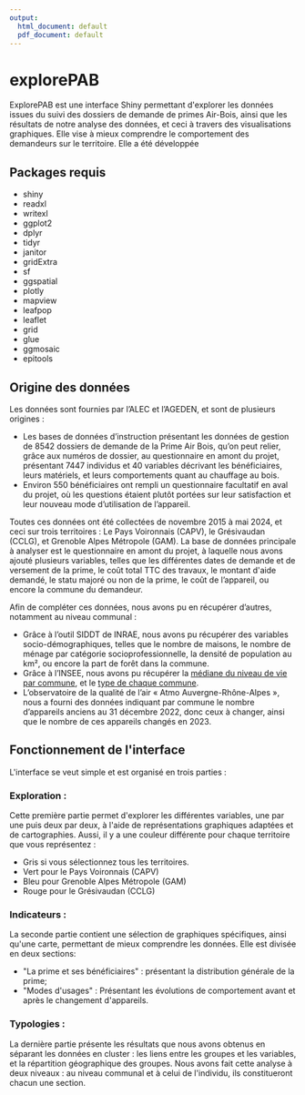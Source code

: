 ```yaml
---
output:
  html_document: default
  pdf_document: default
---
```

# explorePAB

ExplorePAB est une interface Shiny permettant d'explorer les données issues du suivi des dossiers de demande de primes Air-Bois, ainsi que les résultats de notre analyse des données, et ceci à travers des visualisations graphiques. Elle vise à mieux comprendre le comportement des demandeurs sur le territoire. Elle a été développée 



## Packages requis

 - shiny
 - readxl
 - writexl
 - ggplot2
 - dplyr
 - tidyr
 - janitor
 - gridExtra
 - sf
 - ggspatial
 - plotly
 - mapview
 - leafpop
 - leaflet
 - grid
 - glue
 - ggmosaic
 - epitools
 

## Origine des données

Les données sont fournies par l’ALEC et l’AGEDEN, et sont de plusieurs origines :

 - Les bases de données d’instruction présentant les données de gestion de 8542 dossiers de demande de la Prime Air Bois, qu’on peut relier, grâce aux numéros de dossier, au questionnaire en amont du projet, présentant 7447 individus et 40 variables décrivant les bénéficiaires, leurs matériels, et leurs comportements quant au chauffage au bois. 
 - Environ 550 bénéficiaires ont rempli un questionnaire facultatif en aval du projet, où les questions étaient plutôt portées  sur leur satisfaction et leur nouveau mode d’utilisation de l’appareil. 

Toutes ces données ont été collectées de novembre 2015 à mai 2024, et ceci sur trois territoires : Le Pays Voironnais (CAPV), le Grésivaudan (CCLG), et Grenoble Alpes Métropole (GAM). La base de données principale à analyser est le questionnaire en amont du projet, à laquelle nous avons ajouté plusieurs variables, telles que les différentes dates de demande et de versement de la prime, le coût total TTC des travaux, le montant d'aide demandé, le statu majoré ou non de la prime, le coût de l’appareil, ou encore la commune du demandeur.

Afin de compléter ces données, nous avons pu en récupérer d’autres, notamment au niveau communal :
- Grâce à l’outil SIDDT de INRAE, nous avons pu récupérer des variables socio-démographiques, telles que le nombre de maisons, le nombre de ménage par catégorie socioprofessionnelle, la densité de population au km², ou encore la part de forêt dans la commune. 
- Grâce à l’INSEE, nous avons pu récupérer la [médiane du niveau de vie par commune](https://www.insee.fr/fr/statistiques/7756729?sommaire=7756859), et le [type de chaque commune](https://www.insee.fr/fr/statistiques/5039991?sommaire=5040030#onglet-1).
- L’observatoire de la qualité de l’air « Atmo Auvergne-Rhône-Alpes », nous a fourni des données indiquant par commune le nombre d’appareils anciens au 31 décembre 2022, donc ceux à changer, ainsi que le nombre de ces appareils changés en 2023.


## Fonctionnement de l'interface

L'interface se veut simple et est organisé en trois parties :

### Exploration : 

Cette première partie permet d'explorer les différentes variables, une par une puis deux par deux, à l'aide de représentations graphiques adaptées et de cartographies. Aussi, il y a une couleur différente pour chaque territoire que vous représentez :

 - Gris si vous sélectionnez tous les territoires.
 - Vert pour le Pays Voironnais (CAPV)
 - Bleu pour Grenoble Alpes Métropole (GAM)
 - Rouge pour le Grésivaudan (CCLG)


### Indicateurs : 

La seconde partie contient une sélection de graphiques spécifiques, ainsi qu'une carte, permettant de mieux comprendre les données. Elle est divisée en deux sections:

 - "La prime et ses bénéficiaires" : présentant la distribution générale de la prime;
 - "Modes d'usages" : Présentant les évolutions de comportement avant et après le changement d'appareils.

### Typologies : 

La dernière partie présente les résultats que nous avons obtenus en séparant les données en cluster : les liens entre les groupes et les variables, et la répartition géographique des groupes. Nous avons fait cette analyse à deux niveaux : au niveau communal et à celui de l'individu, ils constitueront chacun une section.

